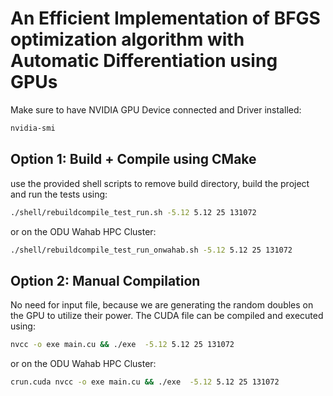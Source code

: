 # An Efficient Implementation of BFGS optimization algorithm with Automatic Differentiation using GPUs

Make sure to have NVIDIA GPU Device connected and Driver installed:   
```bash
nvidia-smi
```

## Option 1: Build + Compile using CMake
use the provided shell scripts to remove build directory, build the project and run the tests using: 
```bash
./shell/rebuildcompile_test_run.sh -5.12 5.12 25 131072
```
or on the ODU Wahab HPC Cluster:
```bash
./shell/rebuildcompile_test_run_onwahab.sh -5.12 5.12 25 131072
```

## Option 2: Manual Compilation
No need for input file, because we are generating the random doubles on the GPU to utilize their power. The CUDA file can be compiled and executed using:
```bash
nvcc -o exe main.cu && ./exe  -5.12 5.12 25 131072
```
or on the  ODU Wahab HPC Cluster:
```bash
crun.cuda nvcc -o exe main.cu && ./exe  -5.12 5.12 25 131072
```
